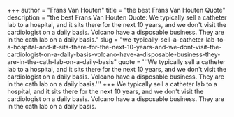 +++
author = "Frans Van Houten"
title = "the best Frans Van Houten Quote"
description = "the best Frans Van Houten Quote: We typically sell a catheter lab to a hospital, and it sits there for the next 10 years, and we don't visit the cardiologist on a daily basis. Volcano have a disposable business. They are in the cath lab on a daily basis."
slug = "we-typically-sell-a-catheter-lab-to-a-hospital-and-it-sits-there-for-the-next-10-years-and-we-dont-visit-the-cardiologist-on-a-daily-basis-volcano-have-a-disposable-business-they-are-in-the-cath-lab-on-a-daily-basis"
quote = '''We typically sell a catheter lab to a hospital, and it sits there for the next 10 years, and we don't visit the cardiologist on a daily basis. Volcano have a disposable business. They are in the cath lab on a daily basis.'''
+++
We typically sell a catheter lab to a hospital, and it sits there for the next 10 years, and we don't visit the cardiologist on a daily basis. Volcano have a disposable business. They are in the cath lab on a daily basis.
